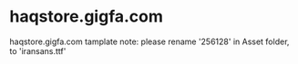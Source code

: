 # haqstore.gigfa.com
haqstore.gigfa.com tamplate 
note: please rename '256128' in Asset folder, to 'iransans.ttf'

